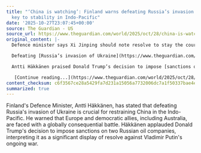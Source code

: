 ```yaml
---
title: "‘China is watching’: Finland warns defeating Russia’s invasion of Ukraine
  key to stability in Indo-Pacific"
date: '2025-10-27T23:07:45+00:00'
source: The Guardian - US
source_url: https://www.theguardian.com/world/2025/oct/28/china-is-watching-finland-warns-defeating-russias-invasion-of-ukraine-key-to-stability-in-indo-pacific
original_content: |-
  Defence minister says Xi Jinping should note resolve to stay the course by global democratic alliance, including Australia

  Defeating [Russia’s invasion of Ukraine](https://www.theguardian.com/world/2025/oct/24/zelenskyy-ukraine-russia-london-meeting-european-leaders) is critical to restraining China in the Indo-Pacific, Finland’s defence minister has said, warning Europe and democratic partners, including Australia, face a fight of global consequences.

  Antti Häkkänen praised Donald Trump’s decision to impose [sanctions on two Russian oil companies](https://www.theguardian.com/us-news/2025/oct/22/us-sanctions-russia-oil-vladimir-putin-refusal-ukraine-war) last week, calling the move a major sign of resolve by the US president against Vladimir Putin’s three-year long war.

   [Continue reading...](https://www.theguardian.com/world/2025/oct/28/china-is-watching-finland-warns-defeating-russias-invasion-of-ukraine-key-to-stability-in-indo-pacific)
content_checksum: c6f3567ce28a5429fa7d231a15056a7732006dc7a1f50337bae4e6476c9915bb
summarized: true
---
```


Finland's Defence Minister, Antti Häkkänen, has stated that defeating Russia's invasion of Ukraine is crucial for restraining China in the Indo-Pacific. He warned that Europe and democratic allies, including Australia, are faced with a globally consequential battle. Häkkänen applauded Donald Trump's decision to impose sanctions on two Russian oil companies, interpreting it as a significant display of resolve against Vladimir Putin's ongoing war.